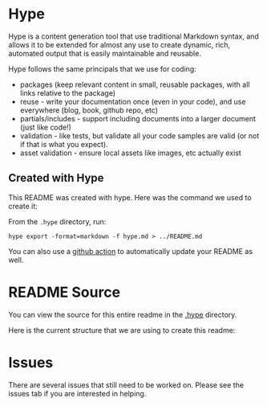 <include src="docs/badges.md"></include>

# Hype

Hype is a content generation tool that use traditional Markdown syntax, and allows it to be extended for almost any use to create dynamic, rich, automated output that is easily maintainable and reusable.

Hype follows the same principals that we use for coding:

- packages (keep relevant content in small, reusable packages, with all links relative to the package)
- reuse - write your documentation once (even in your code), and use everywhere (blog, book, github repo, etc)
- partials/includes - support including documents into a larger document (just like code!)
- validation - like tests, but validate all your code samples are valid (or not if that is what you expect).
- asset validation - ensure local assets like images, etc actually exist

## Created with Hype

This README was created with hype. Here was the command we used to create it:

From the `.hype` directory, run:

```
hype export -format=markdown -f hype.md > ../README.md
```

You can also use a [github action](#using-github-actions-to-update-your-readme) to automatically update your README as well.

<include src="docs/quickstart/hype.md"></include>

# README Source

You can view the source for this entire readme in the [.hype](https://github.com/gopherguides/corp/tree/main/.hype) directory.

Here is the current structure that we are using to create this readme:

<cmd exec="tree ./docs" src=".">

<include src=".github/workflows/hype.md"></include>

# Issues

There are several issues that still need to be worked on. Please see the issues tab if you are interested in helping.

<include src="docs/license.md"></include>
